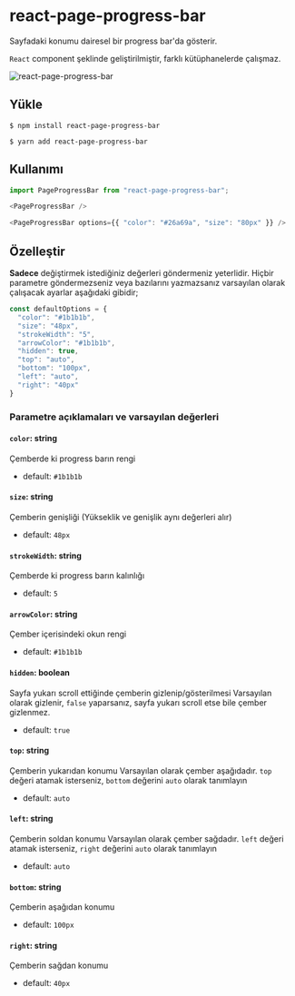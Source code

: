 # react-page-progress-bar

Sayfadaki konumu dairesel bir progress bar'da gösterir.

`React` component şeklinde geliştirilmiştir, farklı kütüphanelerde çalışmaz.


![react-page-progress-bar](http://omergulcicek.com/img/react-page-progress-bar.png)

## Yükle
```
$ npm install react-page-progress-bar
```
```
$ yarn add react-page-progress-bar
```

## Kullanımı
```js
import PageProgressBar from "react-page-progress-bar";

<PageProgressBar />

<PageProgressBar options={{ "color": "#26a69a", "size": "80px" }} />
```

## Özelleştir

**Sadece** değiştirmek istediğiniz değerleri göndermeniz yeterlidir. Hiçbir parametre göndermezseniz veya bazılarını yazmazsanız varsayılan olarak çalışacak ayarlar aşağıdaki gibidir;

```js
const defaultOptions = {
  "color": "#1b1b1b",
  "size": "48px",
  "strokeWidth": "5",
  "arrowColor": "#1b1b1b",
  "hidden": true,
  "top": "auto",
  "bottom": "100px",
  "left": "auto",
  "right": "40px"
}
```

### Parametre açıklamaları ve varsayılan değerleri

#### `color`: string
Çemberde ki progress barın rengi
- default: `#1b1b1b`

#### `size`: string
Çemberin genişliği (Yükseklik ve genişlik aynı değerleri alır)
- default: `48px`

#### `strokeWidth`: string
Çemberde ki progress barın kalınlığı
- default: `5`

#### `arrowColor`: string
Çember içerisindeki okun rengi
- default: `#1b1b1b`

#### `hidden`: boolean
Sayfa yukarı scroll ettiğinde çemberin gizlenip/gösterilmesi
Varsayılan olarak gizlenir, `false` yaparsanız, sayfa yukarı scroll etse bile çember gizlenmez.
- default: `true`

#### `top`: string
Çemberin yukarıdan konumu
Varsayılan olarak çember aşağıdadır. `top` değeri atamak isterseniz, `bottom` değerini `auto` olarak tanımlayın 
- default: `auto`

#### `left`: string
Çemberin soldan konumu
Varsayılan olarak çember sağdadır. `left` değeri atamak isterseniz, `right` değerini `auto` olarak tanımlayın 
- default: `auto`

#### `bottom`: string
Çemberin aşağıdan konumu
- default: `100px`

#### `right`: string
Çemberin sağdan konumu
- default: `40px`